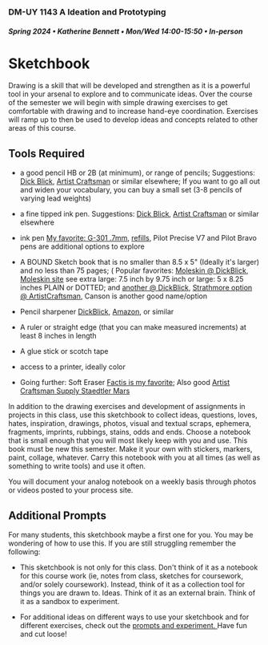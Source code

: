 ### DM-UY 1143 A Ideation and Prototyping
##### Spring 2024 • Katherine Bennett • Mon/Wed 14:00-15:50 • In-person

# Sketchbook

Drawing is a skill that will be developed and strengthen as it is a powerful tool in your arsenal to explore and to communicate ideas. Over the course of the semester we will begin with simple drawing exercises to get comfortable with drawing and to increase hand-eye coordination. Exercises will ramp up to then be used to develop ideas and concepts related to other areas of this course.

## Tools Required

* a good pencil HB or 2B (at minimum), or range of pencils; Suggestions: [Dick Blick](https://www.dickblick.com/items/faber-castell-goldfaber-sketching-pencil-hb/), [Artist Craftsman](https://artistcraftsman.com/staedtler-mars-lumograph-drawing-pencils-set-of-6/) or similar elsewhere; If you want to go all out and widen your vocabulary, you can buy a small set (3-8 pencils of varying lead weights)

* a fine tipped ink pen. Suggestions: [Dick Blick](https://www.dickblick.com/items/staedtler-pigment-liner-black-03-mm/), [Artist Craftsman](https://artistcraftsman.com/sakura-pigma-micron-pens-03-black-set-of-3/) or similar elsewhere

* ink pen [My favorite: G-301 .7mm](https://www.amazon.com/ZEBRA-STEEL-PEN-BLACK-INK/dp/B002JG7736/ref=sr_1_14?crid=24IBBCTR44J3H&keywords=G-301%2B.7mm&qid=1642987567&sprefix=g-301%2B.7mm%2Caps%2C64&sr=8-14&th=1), [refills](https://www.amazon.com/Zebra-F-Refill-Millimeter-Blue-Count/dp/B00P05MQ0W/ref=sr_1_15?crid=24IBBCTR44J3H&keywords=G-301+.7mm&qid=1642987567&sprefix=g-301+.7mm%2Caps%2C64&sr=8-15), Pilot Precise V7 and Pilot Bravo pens are additional options to explore

* A BOUND Sketch book that is no smaller than 8.5 x 5" (Ideally it's larger) and no less than 75 pages; (  Popular favorites: [Moleskin @ DickBlick](https://www.dickblick.com/products/moleskine-art-collection-sketchbooks/), [Moleskin site](https://www.moleskine.com/en-us/shop/notebooks/the-original/classic-notebook-black-8053853602800.html) see extra large: 7.5 inch by 9.75 inch or large: 5 x 8.25 inches PLAIN or DOTTED; and [another @ DickBlick](https://www.dickblick.com/products/moleskine-art-collection-sketch-pad/), [Strathmore option @ ArtistCraftsman](https://artistcraftsman.com/strathmore-400-series-sketch-art-journals/), Canson is another good name/option

* Pencil sharpener [DickBlick](https://www.dickblick.com/products/kum-sharpener/), [Amazon](https://www.amazon.com/Wekoil-Sharpeners-High-Grade-Sharpening-Rectangular/dp/B07BNRJKTS/ref=sr_1_27?keywords=art+pencil+sharpener+and+eraser&qid=1642990078&sprefix=pencil+sharpener+for+art+e%2Caps%2C83&sr=8-27), or similar

* A ruler or straight edge (that you can make measured increments) at least 8 inches in length

* A glue stick or scotch tape

* access to a printer, ideally color

* Going further: Soft Eraser [Factis is my favorite](https://www.dickblick.com/products/generals-factis-extra-soft-eraser/); Also good [Artist Craftsman Supply Staedtler Mars](https://artistcraftsman.com/staedtler-mars-plastic-eraser/)



In addition to the drawing exercises and development of assignments in projects in this class, use this sketchbook to collect ideas, questions, loves, hates, inspiration, drawings, photos, visual and textual scraps, ephemera, fragments, imprints, rubbings, stains, odds and ends. Choose a notebook that is small enough that you will most likely keep with you and use. This book must be new this semester. Make it your own with stickers, markers, paint, collage, whatever. Carry this notebook with you at all times (as well as something to write tools) and use it often.

You will document your analog notebook on a weekly basis through photos or videos posted to your process site. 


## Additional Prompts 

For many students, this sketchbook maybe a first one for you. You may be wondering of how to use this. If you are still struggling remember the following:

* This sketchbook is not only for this class. Don't think of it as a notebook for this course work (ie, notes from class, sketches for coursework, and/or solely coursework). Instead, think of it as a collection tool for things you are drawn to. Ideas. Think of it as an external brain. Think of it as a sandbox to experiment. 

* For additional ideas on different ways to use your sketchbook and for different exercises, check out the <a href = "sketch_journalPrompts.md"> prompts and experiment. </a> Have fun and cut loose!
